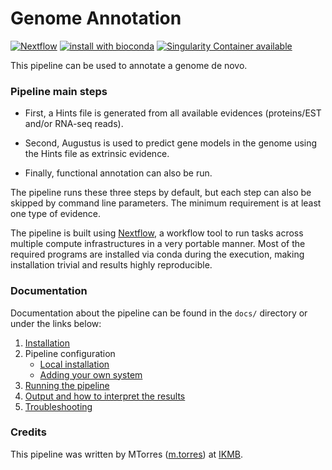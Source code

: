 # Genome Annotation 

[![Nextflow](https://img.shields.io/badge/nextflow-%E2%89%A50.30.0-brightgreen.svg)](https://www.nextflow.io/)
[![install with bioconda](https://img.shields.io/badge/install%20with-bioconda-brightgreen.svg)](http://bioconda.github.io/)
[![Singularity Container available](https://img.shields.io/badge/singularity-available-7E4C74.svg)](http://singularity.lbl.gov)

This pipeline can be used to annotate a genome de novo. 

### Pipeline main steps  

- First, a Hints file is generated from all available evidences (proteins/EST and/or RNA-seq reads). 

- Second, Augustus is used to predict gene models in the genome using the Hints file as extrinsic evidence. 

- Finally, functional annotation can also be run. 

The pipeline runs these three steps by default, but each step can also be skipped by command line parameters. The minimum requirement is at least one type of evidence. 

The pipeline is built using [Nextflow](https://www.nextflow.io), a workflow tool to run tasks across multiple compute infrastructures in a very portable manner. Most of the required programs are installed via conda during the execution, making installation trivial and results highly reproducible.

### Documentation 

Documentation about the pipeline can be found in the `docs/` directory or under the links below:

1. [Installation](docs/installation.md)
2. Pipeline configuration
    * [Local installation](docs/configuration/local.md)
    * [Adding your own system](docs/configuration/adding_your_own.md)
3. [Running the pipeline](docs/usage.md)
4. [Output and how to interpret the results](docs/output.md)
5. [Troubleshooting](docs/troubleshooting.md)

### Credits 

This pipeline was written by MTorres ([m.torres](https://git.ikmb.uni-kiel.de/m.torres)) at [IKMB](http://www.ikmb.uni-kiel.de).
